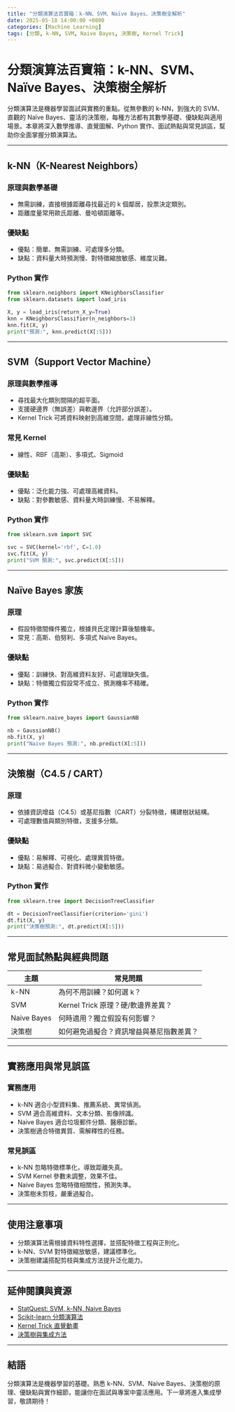 ```yaml
---
title: "分類演算法百寶箱：k-NN、SVM、Naïve Bayes、決策樹全解析"
date: 2025-05-18 14:00:00 +0800
categories: [Machine Learning]
tags: [分類, k-NN, SVM, Naive Bayes, 決策樹, Kernel Trick]
---
```


# 分類演算法百寶箱：k-NN、SVM、Naïve Bayes、決策樹全解析

分類演算法是機器學習面試與實務的重點。從無參數的 k-NN，到強大的 SVM、直觀的 Naïve Bayes、靈活的決策樹，每種方法都有其數學基礎、優缺點與適用場景。本章將深入數學推導、直覺圖解、Python 實作、面試熱點與常見誤區，幫助你全面掌握分類演算法。

---

## k-NN（K-Nearest Neighbors）

### 原理與數學基礎

- 無需訓練，直接根據距離尋找最近的 k 個鄰居，投票決定類別。
- 距離度量常用歐氏距離、曼哈頓距離等。

### 優缺點

- 優點：簡單、無需訓練、可處理多分類。
- 缺點：資料量大時預測慢、對特徵縮放敏感、維度災難。

### Python 實作

```python
from sklearn.neighbors import KNeighborsClassifier
from sklearn.datasets import load_iris

X, y = load_iris(return_X_y=True)
knn = KNeighborsClassifier(n_neighbors=3)
knn.fit(X, y)
print("預測:", knn.predict(X[:5]))
```

---

## SVM（Support Vector Machine）

### 原理與數學推導

- 尋找最大化類別間隔的超平面。
- 支援硬邊界（無誤差）與軟邊界（允許部分誤差）。
- Kernel Trick 可將資料映射到高維空間，處理非線性分類。

### 常見 Kernel

- 線性、RBF（高斯）、多項式、Sigmoid

### 優缺點

- 優點：泛化能力強、可處理高維資料。
- 缺點：對參數敏感、資料量大時訓練慢、不易解釋。

### Python 實作

```python
from sklearn.svm import SVC

svc = SVC(kernel='rbf', C=1.0)
svc.fit(X, y)
print("SVM 預測:", svc.predict(X[:5]))
```

---

## Naïve Bayes 家族

### 原理

- 假設特徵間條件獨立，根據貝氏定理計算後驗機率。
- 常見：高斯、伯努利、多項式 Naïve Bayes。

### 優缺點

- 優點：訓練快、對高維資料友好、可處理缺失值。
- 缺點：特徵獨立假設常不成立、預測機率不精確。

### Python 實作

```python
from sklearn.naive_bayes import GaussianNB

nb = GaussianNB()
nb.fit(X, y)
print("Naive Bayes 預測:", nb.predict(X[:5]))
```

---

## 決策樹（C4.5 / CART）

### 原理

- 依據資訊增益（C4.5）或基尼指數（CART）分裂特徵，構建樹狀結構。
- 可處理數值與類別特徵，支援多分類。

### 優缺點

- 優點：易解釋、可視化、處理異質特徵。
- 缺點：易過擬合、對資料微小變動敏感。

### Python 實作

```python
from sklearn.tree import DecisionTreeClassifier

dt = DecisionTreeClassifier(criterion='gini')
dt.fit(X, y)
print("決策樹預測:", dt.predict(X[:5]))
```

---

## 常見面試熱點與經典問題

| 主題        | 常見問題                                 |
| ----------- | ---------------------------------------- |
| k-NN        | 為何不用訓練？如何選 k？                 |
| SVM         | Kernel Trick 原理？硬/軟邊界差異？       |
| Naive Bayes | 何時適用？獨立假設有何影響？             |
| 決策樹      | 如何避免過擬合？資訊增益與基尼指數差異？ |

---

## 實務應用與常見誤區

### 實務應用

- k-NN 適合小型資料集、推薦系統、異常偵測。
- SVM 適合高維資料、文本分類、影像辨識。
- Naive Bayes 適合垃圾郵件分類、醫療診斷。
- 決策樹適合特徵異質、需解釋性的任務。

### 常見誤區

- k-NN 忽略特徵標準化，導致距離失真。
- SVM Kernel 參數未調整，效果不佳。
- Naive Bayes 忽略特徵相關性，預測失準。
- 決策樹未剪枝，嚴重過擬合。

---

## 使用注意事項

* 分類演算法需根據資料特性選擇，並搭配特徵工程與正則化。
* k-NN、SVM 對特徵縮放敏感，建議標準化。
* 決策樹建議搭配剪枝與集成方法提升泛化能力。

---

## 延伸閱讀與資源

* [StatQuest: SVM, k-NN, Naive Bayes](https://www.youtube.com/c/joshstarmer)
* [Scikit-learn 分類演算法](https://scikit-learn.org/stable/supervised_learning.html#supervised-learning)
* [Kernel Trick 直覺動畫](https://www.youtube.com/watch?v=3liCbRZPrZA)
* [決策樹與集成方法](https://scikit-learn.org/stable/modules/tree.html)

---

## 結語

分類演算法是機器學習的基礎。熟悉 k-NN、SVM、Naive Bayes、決策樹的原理、優缺點與實作細節，能讓你在面試與專案中靈活應用。下一章將進入集成學習，敬請期待！
